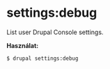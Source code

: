# settings:debug
List user Drupal Console settings.

**Használat:**
```
$ drupal settings:debug 
```
